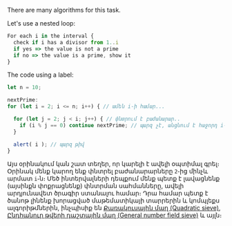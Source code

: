 There are many algorithms for this task.

Let's use a nested loop:

```js
For each i in the interval {
  check if i has a divisor from 1..i
  if yes => the value is not a prime
  if no => the value is a prime, show it
}
```

The code using a label:

```js run
let n = 10;

nextPrime:
for (let i = 2; i <= n; i++) { // ամեն i֊ի համար...

  for (let j = 2; j < i; j++) { // փնտրում է բաժանարար..
    if (i % j == 0) continue nextPrime; // պարզ չէ, անցնում է հաջորդ i֊ին
  }

  alert( i ); // պարզ թիվ
}
```

Այս օրինակում կան շատ տեղեր, որ կարելի է ավելի օպտիմալ գրել։ Օրինակ մենք կարող ենք փնտրել բաժանարարները `2`֊ից մինչև արմատ `i`֊ն։ Մեծ ինտերվալների դեպքում մենք պետք է լավացնենք (այսինքն փոքրացնենք) փնտրման սահմանները, ավելի արդյունավետ ծրագիր ստանալու համար։ Դրա համար պետք է ծանոթ լինենք խորացված մաթեմատիկայի տարրերին և կոմպլեքս ալգորիթմներին, ինչպիսիք են [Քառակուսային մաղ (Quadratic sieve)](https://en.wikipedia.org/wiki/Quadratic_sieve), [Ընդհանուր թվերի դաշտային մաղ (General number field sieve)](https://en.wikipedia.org/wiki/General_number_field_sieve) և այլն։
